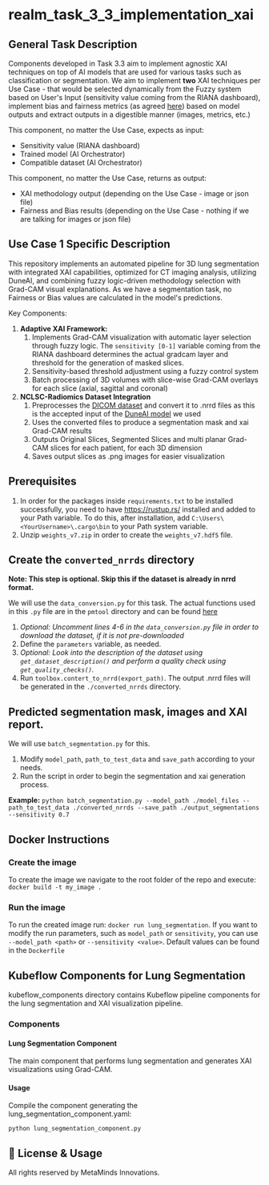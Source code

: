 # realm_task_3_3_implementation_xai

## General Task Description

Components developed in Task 3.3 aim to implement agnostic XAI techniques on top of AI models that are used for various tasks such as classification or segmentation.
We aim to implement **two** XAI techniques per Use Case - that would be selected dynamically from the Fuzzy system based on User's Input (sensitivity value coming from the RIANA dashboard), implement bias and fairness metrics (as agreed [here](https://maastrichtuniversity.sharepoint.com/:w:/r/sites/FSE-REALM/_layouts/15/Doc.aspx?sourcedoc=%7B9EDAE561-2787-42D1-BBB8-C9320C0B1F25%7D&file=Report%20on%20Bias%20and%20Fairness%20Metrics%20%5BTask%203.3%5D.docx&action=default&mobileredirect=true)) based on model outputs and extract outputs in a digestible manner (images, metrics, etc.)

This component, no matter the Use Case, expects as input:
- Sensitivity value (RIANA dashboard)
- Trained model (AI Orchestrator)
- Compatible dataset (AI Orchestrator)

This component, no matter the Use Case, returns as output:
- XAI methodology output (depending on the Use Case - image or json file)
- Fairness and Bias results (depending on the Use Case - nothing if we are talking for images or json file)

## Use Case 1 Specific Description

This repository implements an automated pipeline for 3D lung segmentation with integrated XAI capabilities, optimized for CT imaging analysis, utilizing DuneAI, and combining fuzzy logic-driven methodology selection with Grad-CAM visual explanations. As we have a segmentation task, no Fairness or Bias values are calculated in the model's predictions.

Key Components:

1. **Adaptive XAI Framework:**
   1. Implements Grad-CAM visualization with automatic layer selection through fuzzy logic. The `sensitivity [0-1]` variable coming from the RIANA dashboard determines the actual gradcam layer and threshold for the generation of masked slices.
   2. Sensitivity-based threshold adjustment using a fuzzy control system
   3. Batch processing of 3D volumes with slice-wise Grad-CAM overlays for each slice (axial, sagittal and coronal)
2. **NCLSC-Radiomics Dataset Integration**
   1. Preprocesses the [DICOM dataset](https://www.cancerimagingarchive.net/collection/nsclc-radiomics/) and convert it to .nrrd files as this is the accepted input of the [DuneAI model](https://github.com/primakov/DuneAI-Automated-detection-and-segmentation-of-non-small-cell-lung-cancer-computed-tomography-images) we used
   2. Uses the converted files to produce a segmentation mask and xai Grad-CAM results
   3. Outputs Original Slices, Segmented Slices and multi planar Grad-CAM slices for each patient, for each 3D dimension
   4. Saves output slices as .png images for easier visualization

## Prerequisites

1. In order for the packages inside `requirements.txt` to be installed successfully, you need to have
   https://rustup.rs/ installed and added to your Path variable. To do this, after installation,
   add `C:\Users\<YourUsername>\.cargo\bin` to your Path system variable.
2. Unzip `weights_v7.zip` in order to create the `weights_v7.hdf5` file.

## Create the `converted_nrrds` directory

**Note: This step is optional. Skip this if the dataset is already in nrrd format.**

We will use the `data_conversion.py` for this task. The actual functions used in this `.py` file are in the `pmtool` directory and can be found [here](https://github.com/primakov/precision-medicine-toolbox/tree/master/pmtool) 

1. _Optional: Uncomment lines 4-6 in the `data_conversion.py` file in order to download the dataset, if it is not pre-downloaded_
2. Define the `parameters` variable, as needed.
3. _Optional: Look into the description of the dataset using `get_dataset_description()` and perform a quality check
   using `get_quality_checks()`._
4. Run `toolbox.contert_to_nrrd(export_path)`. The output .nrrd files will be generated in the `./converted_nrrds`
   directory.

## Predicted segmentation mask, images and XAI report.

We will use `batch_segmentation.py` for this.

1. Modify `model_path`, `path_to_test_data` and `save_path` according to your needs.
2. Run the script in order to begin the segmentation and xai generation process.

**Example:** `python batch_segmentation.py --model_path ./model_files --path_to_test_data ./converted_nrrds --save_path ./output_segmentations --sensitivity 0.7`

## Docker Instructions

### Create the image

To create the image we navigate to the root folder of the repo and execute: `docker build -t my_image .`

### Run the image

To run the created image run: `docker run lung_segmentation`. If you want to modify the run parameters, such as `model_path` or `sensitivity`, you can use `--model_path <path>` or `--sensitivity <value>`.
Default values can be found in the `Dockerfile`

## Kubeflow Components for Lung Segmentation

kubeflow_components directory contains Kubeflow pipeline components for the lung segmentation and XAI visualization pipeline.

### Components

#### Lung Segmentation Component

The main component that performs lung segmentation and generates XAI visualizations using Grad-CAM.

#### Usage

Compile the component generating the lung_segmentation_component.yaml:
```
python lung_segmentation_component.py
```

## 📜 License & Usage

All rights reserved by MetaMinds Innovations. 
